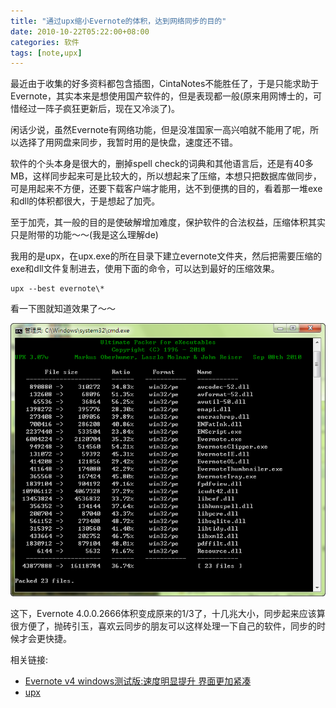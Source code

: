 ```yaml
---
title: "通过upx缩小Evernote的体积，达到网络同步的目的"
date: 2010-10-22T05:22:00+08:00
categories: 软件
tags: [note,upx]
---
```


最近由于收集的好多资料都包含插图，CintaNotes不能胜任了，于是只能求助于Evernote，其实本来是想使用国产软件的，但是表现都一般(原来用网博士的，可惜经过一阵子疯狂更新后，现在又冷淡了)。

闲话少说，虽然Evernote有网络功能，但是没准国家一高兴咱就不能用了呢，所以选择了用网盘来同步，我暂时用的是快盘，速度还不错。

软件的个头本身是很大的，删掉spell check的词典和其他语言后，还是有40多MB，这样同步起来可是比较大的，所以想起来了压缩，本想只把数据库做同步，可是用起来不方便，还要下载客户端才能用，达不到便携的目的，看着那一堆exe和dll的体积都很大，于是想起了加壳。

至于加壳，其一般的目的是使破解增加难度，保护软件的合法权益，压缩体积其实只是附带的功能～～(我是这么理解de)

我用的是upx，在upx.exe的所在目录下建立evernote文件夹，然后把需要压缩的exe和dll文件复制进去，使用下面的命令，可以达到最好的压缩效果。<!--more-->

```dos
upx --best evernote\*
```

看一下图就知道效果了～～

![](/uploads/2010/10/evernote-upx.png)

这下，Evernote 4.0.0.2666体积变成原来的1/3了，十几兆大小，同步起来应该算很方便了，抛砖引玉，喜欢云同步的朋友可以这样处理一下自己的软件，同步的时候才会更快捷。

相关链接:

 - [Evernote v4 windows测试版:速度明显提升 界面更加紧凑](http://xbeta.info/evernote-win-v4.htm)
 - [upx](http://upx.sourceforge.net/)
